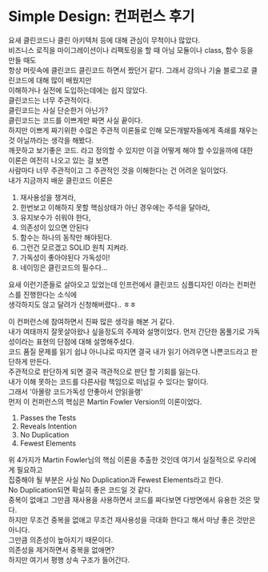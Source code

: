 # Simple Design: 컨퍼런스 후기
요새 클린코드나 클린 아키텍처 등에 대해 관심이 무척이나 많았다.  
비즈니스 로직을 마이그레이션이나 리팩토링을 할 때 아님 모듈이나 class, 함수 등을 만들 때도  
항상 머릿속에 클린코드 클린코드 하면서 짰던거 같다. 그래서 강의나 기술 블로그로 클린코드에 대해 많이 배웠지만  
이해하거나 실전에 도입하는데에는 쉽지 않았다.   
클린코드는 너무 주관적이다.  
클린코드는 사실 단순한거 아닌가?   
클린코드는 코드를 이쁘게만 짜면 사실 끝이다.  
하지만 이쁘게 짜기위한 수많은 주관적 이론들로 인해 모든개발자들에게 족쇄를 채우는 것 아닐까라는 생각을 해봤다.  
깨끗하고 보기좋은 코드. 라고 정의할 수 있지만 이걸 어떻게 해야 할 수있을까에 대한 이론은 여전히 나오고 있는 걸 보면  
사람마다 너무 주관적이고 그 주관적인 것을 이해한다는 건 어려운 일이었다.  
내가 지금까지 배운 클린코드 이론은   
1. 재사용성을 챙겨라,  
2. 한번보고 이해하지 못할 핵심상태가 아닌 경우에는 주석을 달아라,  
3. 유지보수가 쉬워야 한다,  
4. 의존성이 있으면 안된다  
5. 함수는 하나의 동작만 해야된다.  
6. 그런건 모르겠고 SOLID 원칙 지켜라.  
7. 가독성이 좋아야된다 가독성이!  
8. 네이밍은 클린코드의 필수다...  
  
요새 이런기준들로 살아오고 있었는데 인프런에서 클린코드 심플디자인 이라는 컨퍼런스를 진행한다는 소식에   
생각하지도 않고 달려가 신청해버렸다.. ㅎㅎ  
  

이 컨퍼런스에 참여하면서 진짜 많은 생각을 해본 거 같다.    
내가 여태까지 잘못살아왔나 싶을정도의 주제와 설명이었다. 
먼저 간단한 몸풀기로 가독성이라는 표현의 단점에 대해 설명해주셨다.  
코드 품질 문제를 읽기 쉽냐 아니냐로 따지면 결국 내가 읽기 어려우면 나쁜코드라고 판단하게 만든다.  
주관적으로 판단하게 되면 결국 객관적으로 판단 할 기회를 잃는다.  
내가 이해 못하는 코드를 다른사람 책임으로 떠넘길 수 있다는 말이다.  
그래서 '아몰랑 코드가독성 안좋아서 안읽을랭'   
먼저 이 컨퍼런스의 핵심은 Martin Fowler Version의 이론이었다.    
1. Passes the Tests
2. Reveals Intention
3. No Duplication
4. Fewest Elements  
   
위 4가지가 Martin Fowler님의 핵심 이론을 추출한 것인데 여기서 실질적으로 우리에게 필요하고   
집중해야 될 부분은 사실 No Duplication과 Fewest Elements라고 한다.   
No Duplication되면 확실히 좋은 코드일 것 같다.  
중복이 없애고 그만큼 재사용을 사용하면서 코드를 짜다보면 다방면에서 유용한 것은 맞다.   
하지만 무조건 중복을 없애고 무조건 재사용성을 극대화 한다고 해서 마냥 좋은 것만은 아니다.  
그만큼 의존성이 높아지기 때문이다.  
의존성을 제거하면서 중복을 없애면?     
하지만 여기서 평행 상속 구조가 들어간다.    
